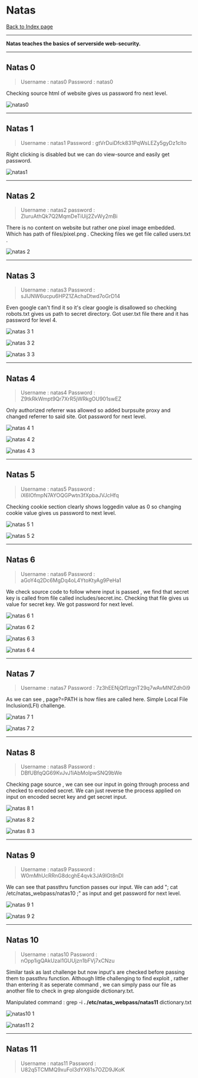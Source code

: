 # Natas
[Back to Index page](../index.md)

---

**Natas teaches the basics of serverside web-security.**

---

## Natas 0
> Username : natas0
> Password  : natas0

Checking source html of website gives us password fro next level.

![natas0](natas%200.png)

---

## Natas 1
> Username : natas1
> Password  : gtVrDuiDfck831PqWsLEZy5gyDz1clto

Right clicking is disabled but we can do view-source and easily get password.

![natas1](natas%201.png)

---

## Natas 2
> Username : natas2
> password  : ZluruAthQk7Q2MqmDeTiUij2ZvWy2mBi

There is no content on website but rather one pixel image embedded. Which has path of files/pixel.png . Checking files we get file called users.txt .

![natas 2](natas%202.png)

---

## Natas 3
> Username : natas3
> Password  : sJIJNW6ucpu6HPZ1ZAchaDtwd7oGrD14

Even google can't find it so it's clear google is disallowed so checking robots.txt gives us path to secret directory. Got user.txt file there and it has password for level 4.

![natas 3 1](natas%203%201.png)

![natas 3 2](natas%203%202.png)

![natas 3 3](natas%203%203.png)

---

## Natas 4
> Username : natas4
> Password  : Z9tkRkWmpt9Qr7XrR5jWRkgOU901swEZ

Only authorized referrer was allowed so added burpsuite proxy and changed referrer to said site. Got password for next level.

![natas 4 1](natas%204%201.png)

![natas 4 2](natas%204%202.png)

![natas 4 3](natas%204%203.png)

---

## Natas 5
> Username : natas5
> Password  : iX6IOfmpN7AYOQGPwtn3fXpbaJVJcHfq 

Checking cookie section clearly shows loggedin value as 0 so changing cookie value gives us password to next level.

![natas 5 1](natas%205%201.png)

![natas 5 2](natas%205%202.png)

---

## Natas 6
> Username : natas6
> Password  : aGoY4q2Dc6MgDq4oL4YtoKtyAg9PeHa1

We check source code to follow where input is passed , we find that secret key is called from file called includes/secret.inc.  Checking that file gives us value for secret key. We got password for next level.

![natas 6 1](natas%206%201.png)

![natas 6 2](natas%206%202.png)

![natas 6 3](natas%206%203.png)

![natas 6 4](natas%206%204.png)

---

## Natas 7
> Username : natas7
> Password  : 7z3hEENjQtflzgnT29q7wAvMNfZdh0i9

As we can see , page?=PATH is how files are called here. Simple Local File Inclusion(LFI) challenge.

![natas 7 1](natas%207%201.png)

![natas 7 2](natas%207%202.png)

---

## Natas 8
> Username : natas8
> Password  : DBfUBfqQG69KvJvJ1iAbMoIpwSNQ9bWe 

Checking page source , we can see our input in going through process and checked to encoded secret. We can just reverse the process applied on input on encoded secret key and get secret input.

![natas 8 1](natas%208%201.png)

![natas 8 2](natas%208%202.png)

![natas 8 3](natas%208%203.png)

---

## Natas 9
> Username : natas9
> Password  : W0mMhUcRRnG8dcghE4qvk3JA9lGt8nDl

We can see that passthru function passes our input. We can add "; cat /etc/natas_webpass/natas10 ;" as input and get password for next level.

![natas 9 1](natas%209%201.png)

![natas 9 2](natas%209%202.png)

---

## Natas 10
> Username : natas10
> Password  : nOpp1igQAkUzaI1GUUjzn1bFVj7xCNzu

Similar task as last challenge but now input's are checked before passing them to passthru function. Although little challenging to find exploit , rather than entering it as seperate command , we can simply pass our file as another file to check in grep alongside dictionary.txt.

Manipulated command : grep -i **. /etc/natas_webpass/natas11** dictionary.txt

![natas10 1](natas%2010%201.png)

![natas11 2](natas%2010%202.png)

---

## Natas 11
> Username : natas11
> Password  : U82q5TCMMQ9xuFoI3dYX61s7OZD9JKoK